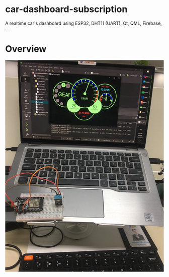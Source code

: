 # car-dashboard-subscription
A realtime car's dashboard using ESP32, DHT11 (UART), Qt, QML, Firebase, ...

# Overview
<img src="https://github.com/tienphuckx/car-dashboard-subscription/blob/master/imgs/car-dashboard.jpg" />
